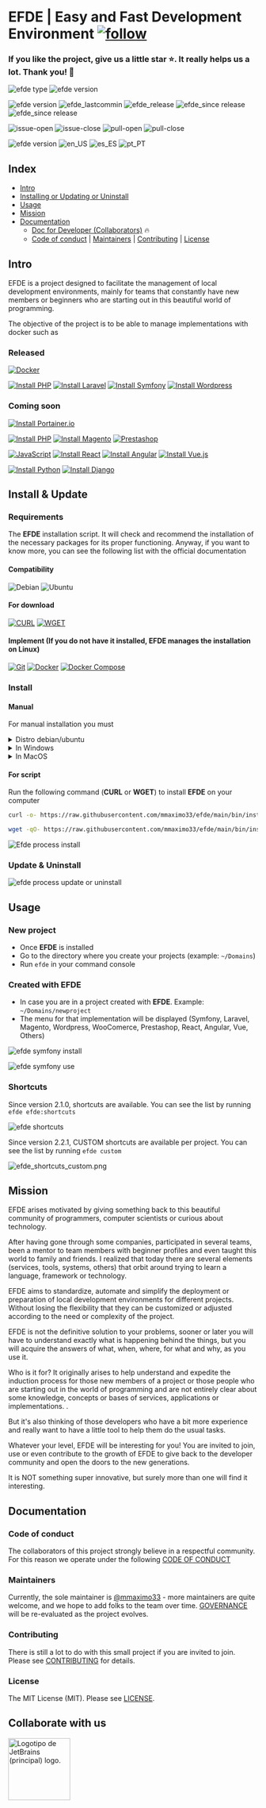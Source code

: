 # EFDE | Easy and Fast Development Environment [![follow](https://img.shields.io/badge/YouTube-FF0000?style=for-the-badge&logo=youtube&logoColor=white)](https://www.youtube.com/@Efde.official)

### If you like the project, give us a little star ⭐. It really helps us a lot. Thank you! 💪


![efde type](https://img.shields.io/badge/project-Open_Source-green.svg) ![efde version](https://img.shields.io/badge/license-MIT-blue.svg)

![efde version](https://img.shields.io/badge/status-Active-green.svg)
![efde_lastcommin](https://img.shields.io/github/last-commit/mmaximo33/efde.svg)
![efde_release](https://img.shields.io/github/release/mmaximo33/efde.svg)
![efde_since release](https://img.shields.io/github/commits-since/mmaximo33/efde/2.1.0.svg)
![efde_since release](https://img.shields.io/github/commits-since/mmaximo33/efde/1.2.0.svg)

![issue-open](https://img.shields.io/github/issues/mmaximo33/efde.svg)
![issue-close](https://img.shields.io/github/issues-closed/mmaximo33/efde.svg)
![pull-open](https://img.shields.io/github/issues-pr/mmaximo33/efde.svg)
![pull-close](https://img.shields.io/github/issues-pr-closed/mmaximo33/efde.svg)

![efde version](https://img.shields.io/badge/language-grey.svg) ![en_US](https://img.shields.io/badge/en.US-blue.svg) ![es_ES](https://img.shields.io/badge/es.ES-blue.svg) ![pt_PT](https://img.shields.io/badge/pt.PT-blue.svg)

## Index

- [Intro](#intro)
- [Installing or Updating or Uninstall](#install--update)
- [Usage](#usage)
- [Mission](#mission)
- [Documentation](#documentation)
  - [Doc for Developer (Collaborators)](docs/developer.md) 🔥
  - [Code of conduct](#code-of-conduct) | [Maintainers](#maintainers) | [Contributing](#contributing) | [License](#license)

## Intro

EFDE is a project designed to facilitate the management of local development environments, mainly for teams that constantly have new members or beginners who are starting out in this beautiful world of programming.

The objective of the project is to be able to manage implementations with docker such as

### Released

[![Docker](https://img.shields.io/badge/Docker-2CA5E0?style=for-the-badge&logo=docker&logoColor=white)](#)

[![Install PHP](https://img.shields.io/badge/PHP-777BB4?style=for-the-badge&logo=php&logoColor=white)](https://www.php.net/)
[![Install Laravel](https://img.shields.io/badge/Laravel-FF2D20?style=for-the-badge&logo=laravel&logoColor=white)](console/implemention/laravel/docs/README.md)
[![Install Symfony](https://img.shields.io/badge/Symfony-000?logo=symfony&logoColor=fff&style=for-the-badge)](console/implemention/symfony/docs/README.md)
[![Install Wordpress](https://img.shields.io/badge/Wordpress-21759B?style=for-the-badge&logo=wordpress&logoColor=white)](console/implemention/wordpress/docs/README.md)

### Coming soon

[![Install Portainer.io](https://img.shields.io/badge/Portainer.io-105f8f?style=for-the-badge&logo=portainer&logoColor=white)](docs/developer.md)

[![Install PHP](https://img.shields.io/badge/PHP-777BB4?style=for-the-badge&logo=php&logoColor=white)](https://www.php.net/)
[![Install Magento](https://img.shields.io/badge/Magento-f06835?style=for-the-badge&logo=magento&logoColor=white)](docs/developer.md)
[![Prestashop](https://img.shields.io/badge/prestashop-%23DF0067.svg?&style=for-the-badge&logo=prestashop&logoColor=white)](docs/developer.md)

[![JavaScript](https://img.shields.io/badge/JavaScript-F7DF1E?style=for-the-badge&logo=javascript&logoColor=black)](docs/developer.md)
[![Install React](https://img.shields.io/badge/React-20232A?style=for-the-badge&logo=react&logoColor=61DAFB)](docs/developer.md)
[![Install Angular](https://img.shields.io/badge/Angular-DD0031?style=for-the-badge&logo=angular&logoColor=white)](docs/developer.md)
[![Install Vue.js](https://img.shields.io/badge/Vue.js-35495E?style=for-the-badge&logo=vue.js&logoColor=4FC08D)](docs/developer.md)

[![Install Python](https://img.shields.io/badge/Python-FFD43B?style=for-the-badge&logo=python&logoColor=blue)](docs/developer.md)
[![Install Django](https://img.shields.io/badge/django-113527?style=for-the-badge&logo=django&logoColor=white)](docs/developer.md)

## Install & Update

### Requirements

The **EFDE** installation script. It will check and recommend the installation of the necessary packages for its proper functioning.
Anyway, if you want to know more, you can see the following list with the official documentation

#### Compatibility

![Debian](https://img.shields.io/badge/Debian-A81D33?style=for-the-badge&logo=debian&logoColor=white)
![Ubuntu](https://img.shields.io/badge/Ubuntu-E95420?style=for-the-badge&logo=ubuntu&logoColor=white)

#### For download

[![CURL](https://img.shields.io/badge/CURL-212121?style=for-the-badge&logo=CURL&logoColor=white)](https://curl.se/docs/install.html)
[![WGET](https://img.shields.io/badge/wget-212121?style=for-the-badge&logo=gnu-bash&logoColor=white)](https://www.gnu.org/software/wget/)

#### Implement (If you do not have it installed, EFDE manages the installation on Linux)

[![Git](https://img.shields.io/badge/GIT-E44C30?style=for-the-badge&logo=git&logoColor=white)](https://git-scm.com/book/en/Getting-Started-Installing-Git)
[![Docker](https://img.shields.io/badge/Docker-2CA5E0?style=for-the-badge&logo=docker&logoColor=white)](https://docs.docker.com/engine/install/ubuntu/)
[![Docker Compose](https://img.shields.io/badge/Docker_Compose-2CA5E0?style=for-the-badge&logo=docker&logoColor=white)](https://docs.docker.com/compose/install/other/)

### Install
#### Manual 
For manual installation you must
<details>
<summary>Distro debian/ubuntu</summary>

```sh
mkdir -p ~/.efde
cd $_
git clone https://github.com/mmaximo33/EFDE.git .

ln -sfT $PWD/bin/efde.sh ~/bin/efde

# In case you want to test a branch
# git switch <branch>
```
</details>

<details>
<summary>In Windows</summary>

```sh
Coming soon
```

</details>

<details>
<summary>In MacOS</summary>

```sh
Coming soon
```

</details>

#### For script 

Run the following command (**CURL** or **WGET**) to install **EFDE** on your computer

```sh
curl -o- https://raw.githubusercontent.com/mmaximo33/efde/main/bin/install.sh | bash
```

```sh
wget -qO- https://raw.githubusercontent.com/mmaximo33/efde/main/bin/install.sh | bash
```

![Efde process install](./docs/media/efde_process_install.gif)

### Update & Uninstall
![efde process update or uninstall](./docs/media/efde_process_update_uninstall.gif)

## Usage

### New project

- Once **EFDE** is installed
- Go to the directory where you create your projects (example: `~/Domains`)
- Run `efde`  in your command console

### Created with EFDE

- In case you are in a project created with **EFDE**. Example: `~/Domains/newproject`
- The menu for that implementation will be displayed (Symfony, Laravel, Magento, Wordpress, WooComerce, Prestashop, React, Angular, Vue, Others)

![efde symfony install](./console/implemention/symfony/docs/media/install.gif)

![efde symfony use](./console/implemention/symfony/docs/media/use.gif)

### Shortcuts

Since version 2.1.0, shortcuts are available. You can see the list by running `efde efde:shortcuts`

![efde shortcuts](./docs/media/efde_shortcuts.gif)

Since version 2.2.1, CUSTOM shortcuts are available per project. You can see the list by running `efde custom`

![efde_shortcuts_custom.png](./docs/media/efde_shortcuts_custom.png)

## Mission

EFDE arises motivated by giving something back to this beautiful community of programmers, computer scientists or curious about technology.

After having gone through some companies, participated in several teams, been a mentor to team members with beginner profiles and even taught this world to family and friends.
I realized that today there are several elements (services, tools, systems, others) that orbit around trying to learn a language, framework or technology.

EFDE aims to standardize, automate and simplify the deployment or preparation of local development environments for different projects. Without losing the flexibility that they can be customized or adjusted according to the need or complexity of the project.

EFDE is not the definitive solution to your problems, sooner or later you will have to understand exactly what is happening behind the things, but you will acquire the answers of what, when, where, for what and why, as you use it.

Who is it for?
It originally arises to help understand and expedite the induction process for those new members of a project or those people who are starting out in the world of programming and are not entirely clear about some knowledge, concepts or bases of services, applications or implementations. .

But it's also thinking of those developers who have a bit more experience and really want to have a little tool to help them do the usual tasks.

Whatever your level, EFDE will be interesting for you!
You are invited to join, use or even contribute to the growth of EFDE to give back to the developer community and open the doors to the new generations.

It is NOT something super innovative, but surely more than one will find it interesting.

## Documentation

### Code of conduct

The collaborators of this project strongly believe in a respectful community.
For this reason we operate under the following [CODE OF CONDUCT](./CODE_OF_CONDUCT.md)

### Maintainers

Currently, the sole maintainer is [@mmaximo33](https://github.com/mmaximo33) - more maintainers are quite welcome, and we hope to add folks to the team over time.
[GOVERNANCE](./GOVERNANCE.md) will be re-evaluated as the project evolves.

### Contributing

There is still a lot to do with this small project if you are invited to join.
Please see [CONTRIBUTING](./CONTRIBUTING.md) for details.

### License

The MIT License (MIT). Please see [LICENSE](./LICENSE.md).

## Collaborate with us

<a href="https://jb.gg/OpenSourceSupport" target="_blank">
  <img src="https://resources.jetbrains.com/storage/products/company/brand/logos/jb_beam.png" height="125" alt="Logotipo de JetBrains (principal) logo.">
</a>
